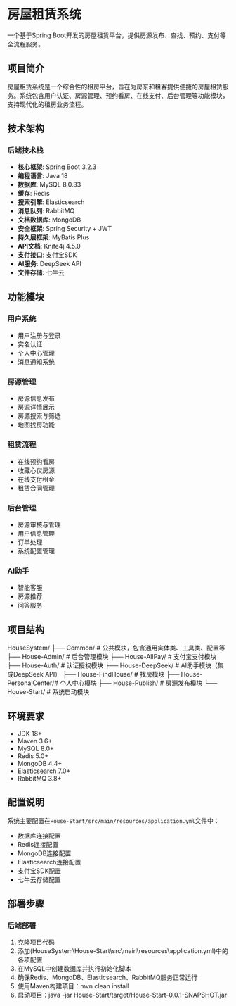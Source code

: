 # 房屋租赁系统

一个基于Spring Boot开发的房屋租赁平台，提供房源发布、查找、预约、支付等全流程服务。

## 项目简介

房屋租赁系统是一个综合性的租房平台，旨在为房东和租客提供便捷的房屋租赁服务。系统包含用户认证、房源管理、预约看房、在线支付、后台管理等功能模块，支持现代化的租房业务流程。

## 技术架构

### 后端技术栈
- **核心框架**: Spring Boot 3.2.3
- **编程语言**: Java 18
- **数据库**: MySQL 8.0.33
- **缓存**: Redis
- **搜索引擎**: Elasticsearch
- **消息队列**: RabbitMQ
- **文档数据库**: MongoDB
- **安全框架**: Spring Security + JWT
- **持久层框架**: MyBatis Plus
- **API文档**: Knife4j 4.5.0
- **支付接口**: 支付宝SDK
- **AI服务**: DeepSeek API
- **文件存储**: 七牛云


## 功能模块

### 用户系统
- 用户注册与登录
- 实名认证
- 个人中心管理
- 消息通知系统

### 房源管理
- 房源信息发布
- 房源详情展示
- 房源搜索与筛选
- 地图找房功能

### 租赁流程
- 在线预约看房
- 收藏心仪房源
- 在线支付租金
- 租赁合同管理

### 后台管理
- 房源审核与管理
- 用户信息管理
- 订单处理
- 系统配置管理

### AI助手
- 智能客服
- 房源推荐
- 问答服务

## 项目结构
HouseSystem/
 ├── Common/ # 公共模块，包含通用实体类、工具类、配置等 
 ├── House-Admin/ # 后台管理模块 
 ├── House-AliPay/ # 支付宝支付模块 
 ├── House-Auth/ # 认证授权模块 
 ├── House-DeepSeek/ # AI助手模块（集成DeepSeek API） 
 ├── House-FindHouse/ # 找房模块 
 ├── House-PersonalCenter/# 个人中心模块 
 ├── House-Publish/ # 房源发布模块 
 └── House-Start/ # 系统启动模块

## 环境要求

- JDK 18+
- Maven 3.6+
- MySQL 8.0+
- Redis 5.0+
- MongoDB 4.4+
- Elasticsearch 7.0+
- RabbitMQ 3.8+

## 配置说明

系统主要配置在`House-Start/src/main/resources/application.yml`文件中：

- 数据库连接配置
- Redis连接配置
- MongoDB连接配置
- Elasticsearch连接配置
- 支付宝SDK配置
- 七牛云存储配置

## 部署步骤

### 后端部署

1. 克隆项目代码
2. 添加(HouseSystem\House-Start\src\main\resources\application.yml)中的各项配置
3. 在MySQL中创建数据库并执行初始化脚本
4. 确保Redis、MongoDB、Elasticsearch、RabbitMQ服务正常运行
5. 使用Maven构建项目：mvn clean install
6. 启动项目：java -jar House-Start/target/House-Start-0.0.1-SNAPSHOT.jar
   